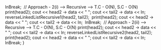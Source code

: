 lnBreak;
​
// Approach - 2(i) --> Recursive --> T.C - O(N), S.C - O(N)
print(head2);
cout << head2 -> data << " ";
cout << tail2 -> data << ln;
​
reverseLinkedListRecursive1(head2, tail2);
​
print(head2);
cout << head2 -> data << " ";
cout << tail2 -> data << ln;
​
lnBreak;
​
// Approach - 2(ii) --> Recursive --> T.C - O(N), S.C - O(N)
print(head2);
cout << head2 -> data << " ";
cout << tail2 -> data << ln;
​
reverseLinkedListRecursive2(head2, tail2);
​
print(head2);
cout << head2 -> data << " ";
cout << tail2 -> data << ln;
​
lnBreak;
}
​
```